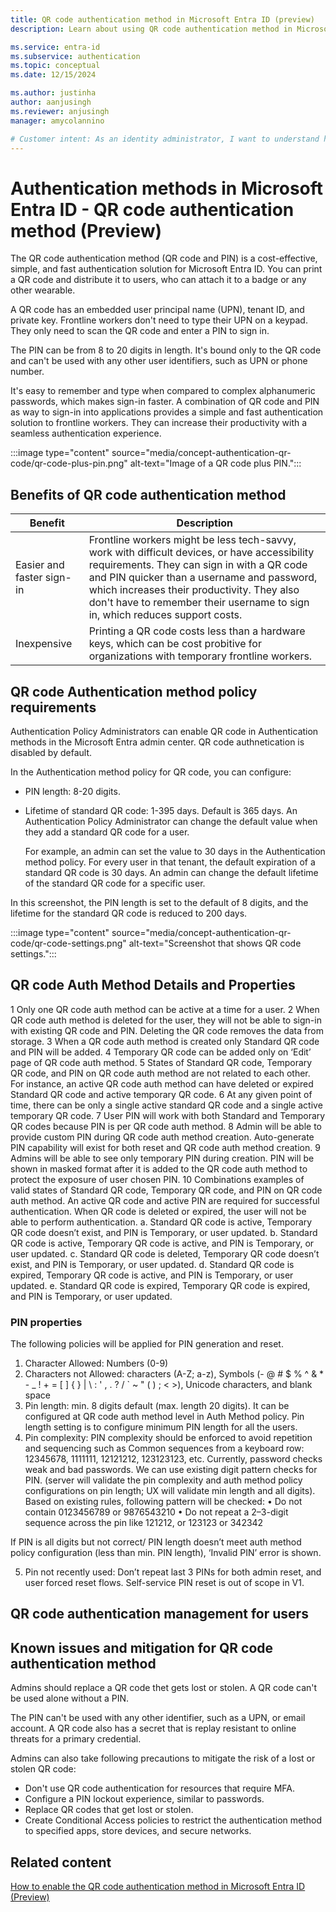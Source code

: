 ```yaml
---
title: QR code authentication method in Microsoft Entra ID (preview)
description: Learn about using QR code authentication method in Microsoft Entra ID to help improve and secure sign-in events for frontline workers.

ms.service: entra-id
ms.subservice: authentication
ms.topic: conceptual
ms.date: 12/15/2024

ms.author: justinha
author: aanjusingh
ms.reviewer: anjusingh
manager: amycolannino

# Customer intent: As an identity administrator, I want to understand how to use QR code authentication in Microsoft Entra ID to improve and secure user sign-in events for frontline workers
---
```


# Authentication methods in Microsoft Entra ID - QR code authentication method (Preview)

The QR code authentication method (QR code and PIN) is a cost-effective, simple, and fast authentication solution for Microsoft Entra ID. 
You can print a QR code and distribute it to users, who can attach it to a badge or any other wearable. 

A QR code has an embedded user principal name (UPN), tenant ID, and private key. 
Frontline workers don't need to type their UPN on a keypad. They only need to scan the QR code and enter a PIN to sign in. 

The PIN can be from 8 to 20 digits in length. 
It's bound only to the QR code and can't be used with any other user identifiers, such as UPN or phone number.

It's easy to remember and type when compared to complex alphanumeric passwords, which makes sign-in faster. 
A combination of QR code and PIN as way to sign-in into applications provides a simple and fast authentication solution to frontline workers. 
They can increase their productivity with a seamless authentication experience. 

:::image type="content" source="media/concept-authentication-qr-code/qr-code-plus-pin.png" alt-text="Image of a QR code plus PIN.":::


## Benefits of QR code authentication method

Benefit | Description
--------|------------
Easier and faster sign-in | Frontline workers might be less tech-savvy, work with difficult devices, or have accessibility requirements. They can sign in with a QR code and PIN quicker than a username and password, which increases their productivity. They also don't have to remember their username to sign in, which reduces support costs. 
Inexpensive | Printing a QR code costs less than a hardware keys, which can be cost probitive for organizations with temporary frontline workers.

## QR code Authentication method policy requirements 

Authentication Policy Administrators can enable QR code in Authentication methods in the Microsoft Entra admin center. QR code authnetication is disabled by default.

In the Authentication method policy for QR code, you can configure:

- PIN length: 8-20 digits.
- Lifetime of standard QR code: 1-395 days. Default is 365 days. An Authentication Policy Administrator can change the default value when they add a standard QR code for a user. 

  For example, an admin can set the value to 30 days in the Authentication method policy. 
  For every user in that tenant, the default expiration of a standard QR code is 30 days. 
  An admin can change the default lifetime of the standard QR code for a specific user.

In this screenshot, the PIN length is set to the default of 8 digits, and the lifetime for the standard QR code is reduced to 200 days.

:::image type="content" source="media/concept-authentication-qr-code/qr-code-settings.png" alt-text="Screenshot that shows QR code settings.":::

## QR code Auth Method Details and Properties

1	Only one QR code auth method can be active at a time for a user.
2	When QR code auth method is deleted for the user, they will not be able to sign-in with existing QR code and PIN. Deleting the QR code removes the data from storage.
3	When a QR code auth method is created only Standard QR code and PIN will be added.
4	Temporary QR code can be added only on ‘Edit’ page of QR code auth method.
5	States of Standard QR code, Temporary QR code, and PIN on QR code auth method are not related to each other. For instance, an active QR code auth method can have deleted or expired Standard QR code and active temporary QR code. 
6	At any given point of time, there can be only a single active standard QR code and a single active temporary QR code.
7	User PIN will work with both Standard and Temporary QR codes because PIN is per QR code auth method.
8	Admin will be able to provide custom PIN during QR code auth method creation. Auto-generate PIN capability will exist for both reset and QR code auth method creation.
9	Admins will be able to see only temporary PIN during creation. PIN will be shown in masked format after it is added to the QR code auth method to protect the exposure of user chosen PIN.
10	Combinations examples of valid states of Standard QR code, Temporary QR code, and PIN on QR code auth method. An active QR code and active PIN are required for successful authentication. When QR code is deleted or expired, the user will not be able to perform authentication.
a.	Standard QR code is active, Temporary QR code doesn’t exist, and PIN is Temporary, or user updated.
b.	Standard QR code is active, Temporary QR code is active, and PIN is Temporary, or user updated.
c.	Standard QR code is deleted, Temporary QR code doesn’t exist, and PIN is Temporary, or user updated.
d.	Standard QR code is expired, Temporary QR code is active, and PIN is Temporary, or user updated.
e.	Standard QR code is expired, Temporary QR code is expired, and PIN is Temporary, or user updated.




### PIN properties

The following policies will be applied for PIN generation and reset. 

1.	Character Allowed: Numbers (0-9)
2.	Characters not Allowed: characters (A-Z; a-z), Symbols (- @ # $ % ^ & * - _ ! + = [ ] { } | \ : ' , . ? / ` ~ " ( ) ; < >), Unicode characters, and blank space
3.	Pin length: min. 8 digits default (max. length 20 digits). It can be configured at QR code auth method level in Auth Method policy. Pin length setting is to configure minimum PIN length for all the users.
4.	Pin complexity: PIN complexity should be enforced to avoid repetition and sequencing such as Common sequences from a keyboard row: 12345678, 1111111, 12121212, 123123123, etc. Currently, password checks weak and bad passwords. We can use existing digit pattern checks for PIN. (server will validate the pin complexity and auth method policy configurations on pin length; UX will validate min length and all digits). Based on existing rules, following pattern will be checked:
•	Do not contain 0123456789 or 9876543210
•	Do not repeat a 2–3-digit sequence across the pin like 121212, or 123123 or 342342

If PIN is all digits but not correct/ PIN length doesn’t meet auth method policy configuration (less than min. PIN length), ‘Invalid PIN’ error is shown.

5.	Pin not recently used: Don’t repeat last 3 PINs for both admin reset, and user forced reset flows. Self-service PIN reset is out of scope in V1.

## QR code authentication management for users


## Known issues and mitigation for QR code authentication method 

Admins should replace a QR code thet gets lost or stolen. 
A QR code can't be used alone without a PIN. 

The PIN can't be used with any other identifier, such as a UPN, or email account. 
A QR code also has a secret that is replay resistant to online threats for a primary credential.

Admins can also take following precautions to mitigate the risk of a lost or stolen QR code:

- Don't use QR code authentication for resources that require MFA.
- Configure a PIN lockout experience, similar to passwords.
- Replace QR codes that get lost or stolen.
- Create Conditional Access policies to restrict the authentication method to specified apps, store devices, and secure networks.


## Related content

[How to enable the QR code authentication method in Microsoft Entra ID (Preview)](how-to-authentication-qr-code.md)
